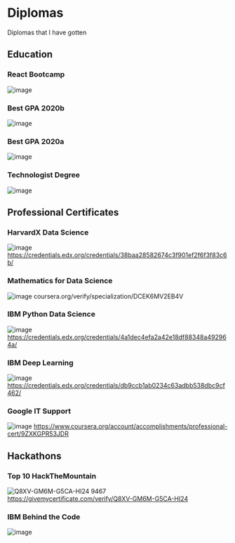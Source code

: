 # Diplomas
Diplomas that I have gotten

## Education

### React Bootcamp
![image](https://user-images.githubusercontent.com/54692916/133191388-1394547c-76b7-4874-b54e-0a9f34bd9c98.png)

### Best GPA 2020b
![image](https://user-images.githubusercontent.com/54692916/133324450-3e92eada-5aff-40b9-816e-b031d9ce6fe8.png)

### Best GPA 2020a
![image](https://user-images.githubusercontent.com/54692916/133324587-03265a61-4fc2-49b6-a3f6-5c6cc205b2f7.png)


### Technologist Degree
![image](https://user-images.githubusercontent.com/54692916/133191508-4fd945fe-cbba-41b5-a912-744799bb9a35.png)


## Professional Certificates

### HarvardX Data Science
![image](https://user-images.githubusercontent.com/54692916/133191938-fba7e0ca-734b-48ff-a3e4-878d85ea1862.png)
https://credentials.edx.org/credentials/38baa28582674c3f901ef2f6f3f83c6b/

### Mathematics for Data Science
![image](https://user-images.githubusercontent.com/54692916/133296549-46a87b7b-db63-49ae-af3e-238b2b80b69f.png)
coursera.org/verify/specialization/DCEK6MV2EB4V

### IBM Python Data Science
![image](https://user-images.githubusercontent.com/54692916/133295413-e2db5946-90fa-4514-aa77-1a40c949c595.png)
https://credentials.edx.org/credentials/4a1dec4efa2a42e18df88348a492964a/

### IBM Deep Learning
![image](https://user-images.githubusercontent.com/54692916/133296223-36a4a05f-f9b4-4caa-a289-a201c02553db.png)
https://credentials.edx.org/credentials/db9ccb1ab0234c63adbb538dbc9cf462/

### Google IT Support
![image](https://user-images.githubusercontent.com/54692916/133295157-fe8824d7-7905-47e6-9475-79c5973ad946.png)
https://www.coursera.org/account/accomplishments/professional-cert/9ZXKGPR53JDR


## Hackathons

### Top 10 HackTheMountain
![Q8XV-GM6M-G5CA-HI24 9467](https://user-images.githubusercontent.com/54692916/133191645-7cd3e291-0cd4-4ea7-ab56-163eaad94086.png)
https://givemycertificate.com/verify/Q8XV-GM6M-G5CA-HI24

### IBM Behind the Code
![image](https://user-images.githubusercontent.com/54692916/133324778-867c81d5-cb7c-4cb8-b75a-246782be68c8.png)

